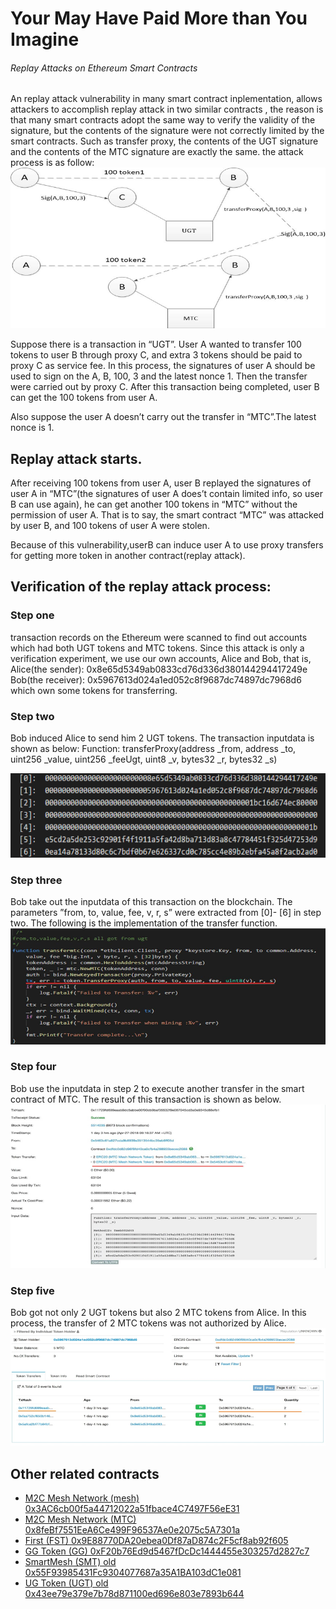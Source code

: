 # Your May Have Paid More than You Imagine  
######          Replay Attacks on Ethereum Smart Contracts
An replay attack vulnerability in many smart contract inplementation, allows attackers to accomplish replay attack in two similar contracts , the reason is that many smart contracts adopt the same way to verify the validity of the signature, but the contents of the signature were not correctly limited by the smart contracts. Such as transfer proxy, the contents of the  UGT signature and the contents of the MTC signature are exactly the same. the attack process is as follow:
![attack process](./img/p1.png)

Suppose there is a transaction in “UGT”. User A wanted to transfer 100 tokens to user B through proxy C, and extra 3 tokens should be paid to proxy C as service fee. In this process, the signatures of user A should be used to sign on the A, B, 100, 3 and the latest nonce 1. Then the transfer were carried out by proxy C. After this transaction being completed, user B can get the 100 tokens from user A. 

Also suppose the user A doesn’t carry out the transfer in “MTC”.The latest nonce is 1.
## Replay attack starts.

After receiving 100 tokens from user A, user B replayed the signatures of user A in “MTC”(the signatures of user A does’t contain limited info, so user B can use again), he can get another 100 tokens in “MTC” without the permission of user A. That is to say, the smart contract “MTC” was attacked by user B, and 100 tokens of user A were stolen.

 Because of this vulnerability,userB can induce user A to use proxy transfers for getting more token in another contract(replay attack).
## Verification of the replay attack process:

### Step one
transaction records on the Ethereum were scanned to find out accounts which had both UGT tokens and MTC tokens. 
Since this attack is only a verification experiment, we use our own accounts, Alice and Bob, that is,
Alice(the sender): 0x8e65d5349ab0833cd76d336d380144294417249e
Bob(the receiver): 0x5967613d024a1ed052c8f9687dc74897dc7968d6
which own some tokens for transferring.

###  Step two
  Bob induced Alice to send him 2 UGT tokens. The transaction inputdata is shown as below:
Function: transferProxy(address _from, address _to, uint256 _value, uint256 _feeUgt, uint8 _v, bytes32 _r, bytes32 _s)

![step two](./img/p2.png)

### Step three
  Bob take out the inputdata of this transaction on the blockchain. The parameters ”from, to, value, fee, v, r, s” were extracted from [0]- [6] in step two. The following is the implementation of the transfer function. 
  ![step three](./img/p3.png)

### Step four
  Bob use the inputdata in step 2 to execute another transfer in the smart contract of MTC. The result of this transaction is shown as below.
  ![step four](./img/p4.png)

###  Step five
  Bob got not only 2 UGT tokens but also 2 MTC tokens from Alice. In this process, the transfer of 2 MTC tokens was not authorized by Alice.
   ![step five](./img/p5.png)
## Other related contracts

* [ M2C Mesh Network (mesh) 0x3AC6cb00f5a44712022a51fbace4C7497F56eE31](https://etherscan.io/address/0x3AC6cb00f5a44712022a51fbace4C7497F56eE31#code)
* [ M2C Mesh Network (MTC) 0x8feBf7551EeA6Ce499F96537Ae0e2075c5A7301a](https://etherscan.io/address/0x8feBf7551EeA6Ce499F96537Ae0e2075c5A7301a#code)
* [ First (FST) 0x9E88770DA20ebea0Df87aD874c2F5cf8ab92f605](https://etherscan.io/address/0x9E88770DA20ebea0Df87aD874c2F5cf8ab92f605#code)
* [GG Token (GG) 0xF20b76Ed9d5467fDcDc1444455e303257d2827c7](https://etherscan.io/address/0xF20b76Ed9d5467fDcDc1444455e303257d2827c7#code)
* [SmartMesh (SMT) old 0x55F93985431Fc9304077687a35A1BA103dC1e081](https://etherscan.io/address/0x55F93985431Fc9304077687a35A1BA103dC1e081#code)
* [UG Token (UGT) old 0x43ee79e379e7b78d871100ed696e803e7893b644](https://etherscan.io/address/0x43ee79e379e7b78d871100ed696e803e7893b644#code)